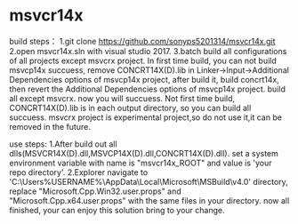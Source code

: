 # msvcr14x
build steps：
1.git clone https://github.com/sonyps5201314/msvcr14x.git
2.open msvcr14x.sln with visual studio 2017.
3.batch build all configurations of all projects except msvcrx project.
In first time build, you can not build msvcp14x succuess, remove CONCRT14X(D).lib in Linker->Input->Additional Dependencies options of msvcp14x project, after build it, build concrt14x, then revert the Additional Dependencies options of msvcp14x project. build all except msvcrx. now you will succuess.
Not first time build, CONCRT14X(D).lib is in each output directory, so you can build all succuess.
msvcrx project is experimental project,so do not use it,it can be removed in the future.

use steps:
1.After build out all dlls(MSVCR14X(D).dll,MSVCP14X(D).dll,CONCRT14X(D).dll). set a system environment variable with name is "msvcr14x_ROOT" and value is 'your repo directory'.
2.Explorer navigate to 'C:\Users\%USERNAME%\AppData\Local\Microsoft\MSBuild\v4.0\' directory, replace "Microsoft.Cpp.Win32.user.props" and "Microsoft.Cpp.x64.user.props" with the same files in your directory. now all finished, your can enjoy this solution bring to your change.


